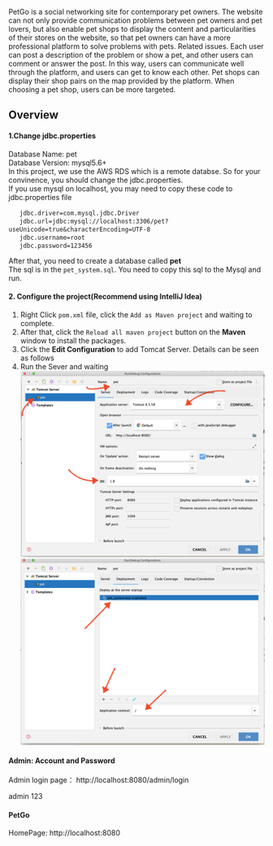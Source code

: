 PetGo is a social networking site for contemporary pet owners. The website can not only
provide communication problems between pet owners and pet lovers, but also enable pet
shops to display the content and particularities of their stores on the website, so that pet
owners can have a more professional platform to solve problems with pets. Related issues.
Each user can post a description of the problem or show a pet, and other users can comment
or answer the post. In this way, users can communicate well through the platform, and users
can get to know each other. Pet shops can display their shop pairs on the map provided by the
platform. When choosing a pet shop, users can be more targeted.


Overview
----




#### 1.Change jdbc.properties
Database Name: pet<br>
Database Version: mysql5.6+<br>
In this project, we use the AWS RDS which is a remote databse. So for your convinence, you should change the jdbc.properties.<br>
If you use mysql on localhost, you may need to copy these code to jdbc.properties file
 
```
   jdbc.driver=com.mysql.jdbc.Driver
   jdbc.url=jdbc:mysql://localhost:3306/pet?useUnicode=true&characterEncoding=UTF-8
   jdbc.username=root
   jdbc.password=123456
```
After that, you need to create a database called <strong>pet</strong><br>
The sql is in the ``pet_system.sql``. You need to copy this sql to the Mysql and run.

#### 2. Configure the project(Recommend using IntelliJ Idea)
1. Right Click ``pom.xml`` file, click the ``Add as Maven project`` and waiting to complete.
2. After that,  click the ``Reload all maven project`` button on the <strong>Maven</strong> window to install the packages.
3. Click the <strong>Edit Configuration</strong> to add Tomcat Server. Details can be seen as follows
4. Run the Sever and waiting
![Alt text](https://github.com/TimurJiangShan/AntdComponent/blob/master/imageFolder/tomcat-edit.png)<br>
![Alt text](https://github.com/TimurJiangShan/AntdComponent/blob/master/imageFolder/tomcat-deploy.png)<br>
 
 

#### Admin: Account and Password
Admin login page：
http://localhost:8080/admin/login
 
admin 123

#### PetGo
HomePage: http://localhost:8080




